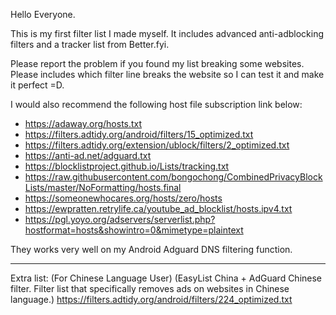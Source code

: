 Hello Everyone.

This is my first filter list I made myself. It includes advanced anti-adblocking filters and a tracker list from Better.fyi.

Please report the problem if you found my list breaking some websites. Please includes which filter line breaks the website so I can test it and make it perfect =D.

I would also recommend the following host file subscription link below:

- https://adaway.org/hosts.txt
- https://filters.adtidy.org/android/filters/15_optimized.txt
- https://filters.adtidy.org/extension/ublock/filters/2_optimized.txt
- https://anti-ad.net/adguard.txt
- https://blocklistproject.github.io/Lists/tracking.txt
- https://raw.githubusercontent.com/bongochong/CombinedPrivacyBlockLists/master/NoFormatting/hosts.final
- https://someonewhocares.org/hosts/zero/hosts
- https://ewpratten.retrylife.ca/youtube_ad_blocklist/hosts.ipv4.txt
- https://pgl.yoyo.org/adservers/serverlist.php?hostformat=hosts&showintro=0&mimetype=plaintext

They works very well on my Android Adguard DNS filtering function.

-------------------------------------

Extra list: (For Chinese Language User) (EasyList China + AdGuard Chinese filter. Filter list that specifically removes ads on websites in Chinese language.)
https://filters.adtidy.org/android/filters/224_optimized.txt
